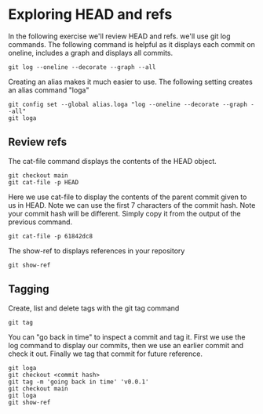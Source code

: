 # Exploring HEAD and refs

In the following exercise we'll review HEAD and refs. we'll use git log commands. The following command is helpful as it displays each commit on oneline, includes a graph and displays all commits.

```
git log --oneline --decorate --graph --all
```
Creating an alias makes it much easier to use. The following setting creates an alias command "loga"
```
git config set --global alias.loga "log --oneline --decorate --graph --all"    
git loga
```

## Review refs
The cat-file command displays the contents of the HEAD object.

```
git checkout main
git cat-file -p HEAD
```
Here we use cat-file to display the contents of the parent commit given to us in HEAD. Note we can use the first 7 characters of the commit hash. Note your commit hash will be different. Simply copy it from the output of the previous command.
```
git cat-file -p 61842dc8
```
The show-ref to displays references in your repository
```
git show-ref
```

## Tagging

Create, list and delete tags with the git tag command

```
git tag
```

You can "go back in time" to inspect a commit and tag it. First we use the log command to display our commits, then we use an earlier commit and check it out. Finally we tag that commit for future reference.

```
git loga
git checkout <commit hash>
git tag -m 'going back in time' 'v0.0.1'
git checkout main
git loga
git show-ref
```

